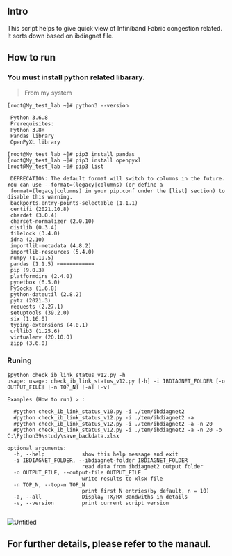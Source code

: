 ## Intro

 This script helps to give quick view of Infiniband Fabric congestion related.
 It sorts down based on ibdiagnet file.

 

## How to run

 ### You must install python related libarary. 

> From my system
     
```
[root@My_test_lab ~]# python3 --version

 Python 3.6.8
 Prerequisites:
 Python 3.8+
 Pandas library
 OpenPyXL library

[root@My_test_lab ~]# pip3 install pandas
[root@My_test_lab ~]# pip3 install openpyxl 
[root@My_test_lab ~]# pip3 list

 DEPRECATION: The default format will switch to columns in the future. You can use --format=(legacy|columns) (or define a 
 format=(legacy|columns) in your pip.conf under the [list] section) to disable this warning.
 backports.entry-points-selectable (1.1.1)
 certifi (2021.10.8)
 chardet (3.0.4)
 charset-normalizer (2.0.10)
 distlib (0.3.4)
 filelock (3.4.0)
 idna (2.10)
 importlib-metadata (4.8.2)
 importlib-resources (5.4.0)
 numpy (1.19.5)
 pandas (1.1.5) <===========
 pip (9.0.3)
 platformdirs (2.4.0)
 pynetbox (6.5.0)
 PySocks (1.6.8)
 python-dateutil (2.8.2)
 pytz (2021.3)
 requests (2.27.1)
 setuptools (39.2.0)
 six (1.16.0)
 typing-extensions (4.0.1)
 urllib3 (1.25.6)
 virtualenv (20.10.0)
 zipp (3.6.0)

```

 ### Runing
      

```
$python check_ib_link_status_v12.py -h
usage: usage: check_ib_link_status_v12.py [-h] -i IBDIAGNET_FOLDER [-o OUTPUT_FILE] [-n TOP_N] [-a] [-v]

Examples (How to run) > :

  #python check_ib_link_status_v10.py -i ./tem/ibdiagnet2
  #python check_ib_link_status_v12.py -i ./tem/ibdiagnet2 -a
  #python check_ib_link_status_v12.py -i ./tem/ibdiagnet2 -a -n 20
  #python check_ib_link_status_v12.py -i ./tem/ibdiagnet2 -a -n 20 -o  C:\Python39\study\save_backdata.xlsx

optional arguments:
  -h, --help            show this help message and exit
  -i IBDIAGNET_FOLDER, --ibdiagnet-folder IBDIAGNET_FOLDER
                        read data from ibdiagnet2 output folder
  -o OUTPUT_FILE, --output-file OUTPUT_FILE
                        write results to xlsx file
  -n TOP_N, --top-n TOP_N
                        print first N entries(by default, n = 10)
  -a, --all             Display TX/RX Bandwiths in details
  -v, --version         print current script version


```

![Untitled](https://github.com/HyungKwang/My-Programing/assets/91254602/676325c9-ac19-4a87-a6c6-92b05f78cf45)


## For further details, please refer to the manaul.
